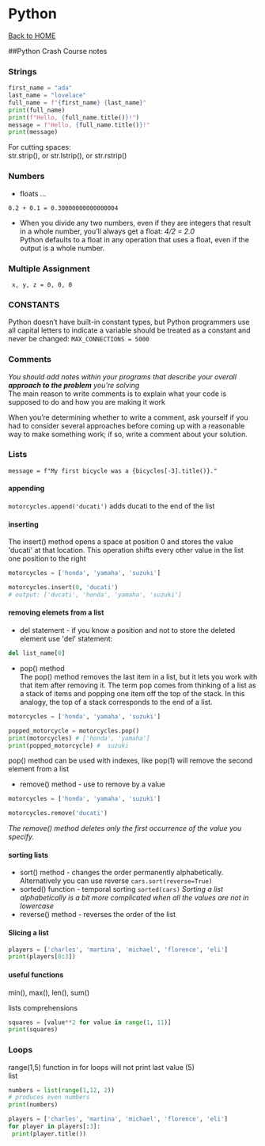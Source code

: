 # Python

[Back to HOME](https://prone19.github.io/)

##Python Crash Course notes
### Strings
```python
first_name = "ada"
last_name = "lovelace"
full_name = f"{first_name} {last_name}"
print(full_name)
print(f"Hello, {full_name.title()}!")
message = f"Hello, {full_name.title()}!"
print(message)
```
For cutting spaces:  
str.strip(), or str.lstrip(), or str.rstrip()

### Numbers
- floats ...
```
0.2 + 0.1 = 0.30000000000000004 
```
- When you divide any two numbers, even if they are integers that result in a 
  whole number, you’ll always get a float: *4/2 = 2.0*  
  Python defaults to a float in any operation that uses a float, even if the
  output is a whole number.

### Multiple Assignment
``` x, y, z = 0, 0, 0```

### CONSTANTS
Python doesn’t have built-in constant types, but Python programmers use all capital letters
to indicate a variable should be treated as a 
constant and never be changed: ```MAX_CONNECTIONS = 5000```

### Comments
*You should add notes within your programs that describe your overall **approach to the
problem** you’re solving*  
The main reason to write comments is to explain what your code is supposed
to do and how you are making it work  

When you’re determining whether to write a comment, ask yourself if
you had to consider several approaches before coming up with a reasonable way to make something work; if so, write 
a comment about your solution.

### Lists
```message = f"My first bicycle was a {bicycles[-3].title()}."```
#### appending
```motorcycles.append('ducati')``` adds ducati to the end of the list
#### inserting
The insert() method opens a space at position 0 and stores
the value 'ducati' at that location. This operation shifts every other value
in the list one position to the right
```python
motorcycles = ['honda', 'yamaha', 'suzuki']

motorcycles.insert(0, 'ducati') 
# output: ['ducati', 'honda', 'yamaha', 'suzuki'] 
```
#### removing elemets from a list
- del statement - if you know a position and not to store the deleted element use 'del' statement:
```python 
del list_name[0]
```

- pop() method  
The pop() method removes the last item in a list, but it lets you work 
with that item after removing it. The term pop comes from thinking of a 
list as a stack of items and popping one item off the top of the stack. In
this analogy, the top of a stack corresponds to the end of a list.
```python
motorcycles = ['honda', 'yamaha', 'suzuki']

popped_motorcycle = motorcycles.pop() 
print(motorcycles) # ['honda', 'yamaha']
print(popped_motorcycle) #  suzuki
```
pop() method can be used with indexes, like pop(1) will remove the second element from a list

- remove() method - use to remove by a value
```python
motorcycles = ['honda', 'yamaha', 'suzuki']

motorcycles.remove('ducati')
```
*The remove() method deletes only the first occurrence of the value you specify.*

#### sorting lists
- sort() method - changes the order permanently alphabetically. Alternatively you can use reverse ```cars.sort(reverse=True)```
- sorted() function - temporal sorting ```sorted(cars)```
*Sorting a list alphabetically is a bit more complicated when all the values are not in
  lowercase*
- reverse() method - reverses the order of the list

#### Slicing a list
```python
players = ['charles', 'martina', 'michael', 'florence', 'eli'] 
print(players[0:3])
```

#### useful functions 
min(), max(), len(), sum()  

lists comprehensions
```python
squares = [value**2 for value in range(1, 11)]
print(squares)
```

### Loops
range(1,5) function in for loops will not print last value (5)  
list
```python
numbers = list(range(1,12, 2)) 
# produces even numbers
print(numbers)
```
```python
players = ['charles', 'martina', 'michael', 'florence', 'eli']
for player in players[:3]:
 print(player.title())
```





